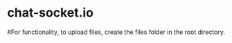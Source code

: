 # chat-socket.io
#For functionality, to upload files, create the files folder in the root directory.
